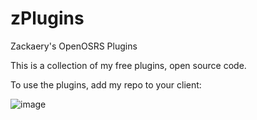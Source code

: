 # zPlugins
Zackaery's OpenOSRS Plugins

This is a collection of my free plugins, open source code.

To use the plugins, add my repo to your client: 

![image](https://user-images.githubusercontent.com/52867497/147375977-52997d72-5a92-4857-8cd3-cce22094a3b9.png)
